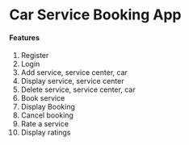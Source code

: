 # Car Service Booking App
#### Features
1. Register
2. Login
3. Add service, service center, car
4. Display service, service center
5. Delete service, service center, car
6. Book service
7. Display Booking
8. Cancel booking
9. Rate a service
10. Display ratings


